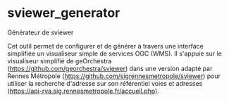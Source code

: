 # sviewer_generator

Générateur de sviewer

Cet outil permet de configurer et de générer à travers une interface simplifiée un visualiseur simple de services OGC (WMS).
Il s'appuie sur le visualiseur simplifié  de geOrchestra (https://github.com/georchestra/sviewer) dans une version adapté par Rennes Métropole (https://github.com/sigrennesmetropole/sviewer) pour utiliser la recherche d'adresse sur son référentiel voies et adresses (https://api-rva.sig.rennesmetropole.fr/accueil.php).

